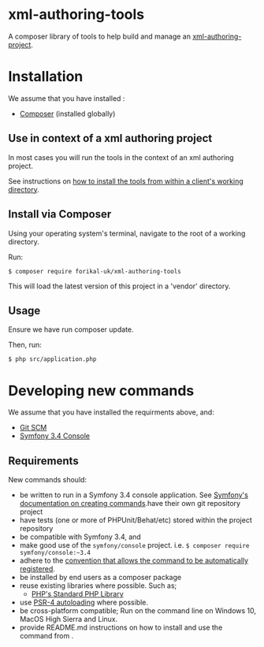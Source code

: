 # xml-authoring-tools
A composer library of tools to help build and manage an [xml-authoring-project](https://github.com/forikal-uk/xml-authoring-project).

# Installation 

We assume that you have installed :

* [Composer](https://getcomposer.org/doc/00-intro.md) (installed globally)

## Use in context of a xml authoring project

In most cases you will run the tools in the context of an xml authoring project.

See instructions on [how to install the tools from within a client's working directory](https://github.com/forikal-uk/xml-authoring-project/blob/master/README.md#ensure-the-tools-are-installed).

## Install via Composer

Using your operating system's terminal, navigate to the root of a working directory. 

Run:

```
$ composer require forikal-uk/xml-authoring-tools
```

This will load the latest version of this project in a 'vendor' directory. 

## Usage

Ensure we have run composer update. 

Then, run:

```
$ php src/application.php 
```


# Developing new commands

We assume that you have installed the requirments above, and:

* [Git SCM](https://git-scm.com/) 
* [Symfony 3.4 Console](https://symfony.com/doc/3.4/components/console.html)


## Requirements

New commands should:

* be written to run in a Symfony 3.4 console application. See [Symfony's documentation on creating commands](https://symfony.com/doc/3.4/console.html).have their own git repository project
* have tests (one or more of PHPUnit/Behat/etc) stored within the project repository
* be compatible with Symfony 3.4, and 
* make good use of the `symfony/console` project. i.e. `$ composer require symfony/console:~3.4`
* adhere to the [convention that allows the command to be automatically registered](https://symfony.com/doc/3.4/console.html#registering-the-command).
* be installed by end users as a composer package
* reuse existing libraries where possible. Such as;
  *  [PHP's Standard PHP Library](http://php.net/manual/en/book.spl.php) 
* use [PSR-4 autoloading](https://www.php-fig.org/psr/psr-4/) where possible.
* be cross-platform compatible; Run on the command line on Windows 10, MacOS High Sierra and Linux.
* provide README.md instructions on how to install and use the command from .



  



